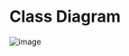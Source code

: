 # Class Diagram
![image](https://user-images.githubusercontent.com/38252227/183729168-7aedbefa-18da-4c5e-b617-ac60d84da81c.png)
